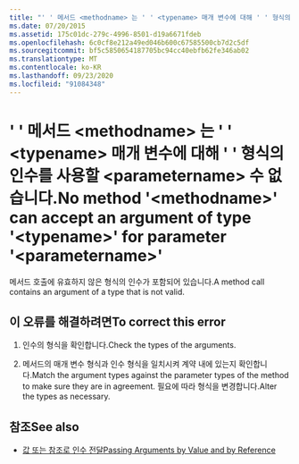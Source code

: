 ```yaml
---
title: "' ' 메서드 <methodname> 는 ' ' <typename> 매개 변수에 대해 ' ' 형식의 인수를 사용할 <parametername> 수 없습니다."
ms.date: 07/20/2015
ms.assetid: 175c01dc-279c-4996-8501-d19a6671fdeb
ms.openlocfilehash: 6c0cf8e212a49ed046b600c67585500cb7d2c5df
ms.sourcegitcommit: bf5c5850654187705bc94cc40ebfb62fe346ab02
ms.translationtype: MT
ms.contentlocale: ko-KR
ms.lasthandoff: 09/23/2020
ms.locfileid: "91084348"
---
```

# <a name="no-method-methodname-can-accept-an-argument-of-type-typename-for-parameter-parametername"></a><span data-ttu-id="7eafc-102">' ' 메서드 \<methodname> 는 ' ' \<typename> 매개 변수에 대해 ' ' 형식의 인수를 사용할 \<parametername> 수 없습니다.</span><span class="sxs-lookup"><span data-stu-id="7eafc-102">No method '\<methodname>' can accept an argument of type '\<typename>' for parameter '\<parametername>'</span></span>

<span data-ttu-id="7eafc-103">메서드 호출에 유효하지 않은 형식의 인수가 포함되어 있습니다.</span><span class="sxs-lookup"><span data-stu-id="7eafc-103">A method call contains an argument of a type that is not valid.</span></span>  
  
## <a name="to-correct-this-error"></a><span data-ttu-id="7eafc-104">이 오류를 해결하려면</span><span class="sxs-lookup"><span data-stu-id="7eafc-104">To correct this error</span></span>  
  
1. <span data-ttu-id="7eafc-105">인수의 형식을 확인합니다.</span><span class="sxs-lookup"><span data-stu-id="7eafc-105">Check the types of the arguments.</span></span>  
  
2. <span data-ttu-id="7eafc-106">메서드의 매개 변수 형식과 인수 형식을 일치시켜 계약 내에 있는지 확인합니다.</span><span class="sxs-lookup"><span data-stu-id="7eafc-106">Match the argument types against the parameter types of the method to make sure they are in agreement.</span></span> <span data-ttu-id="7eafc-107">필요에 따라 형식을 변경합니다.</span><span class="sxs-lookup"><span data-stu-id="7eafc-107">Alter the types as necessary.</span></span>  
  
## <a name="see-also"></a><span data-ttu-id="7eafc-108">참조</span><span class="sxs-lookup"><span data-stu-id="7eafc-108">See also</span></span>

- [<span data-ttu-id="7eafc-109">값 또는 참조로 인수 전달</span><span class="sxs-lookup"><span data-stu-id="7eafc-109">Passing Arguments by Value and by Reference</span></span>](../programming-guide/language-features/procedures/passing-arguments-by-value-and-by-reference.md)
